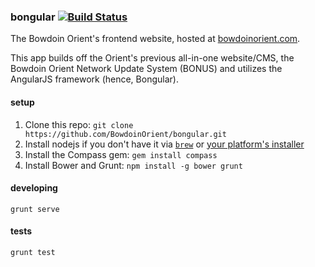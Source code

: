 ### bongular [![Build Status](https://travis-ci.org/BowdoinOrient/bongular.svg?branch=master)](https://travis-ci.org/BowdoinOrient/bongular)

The Bowdoin Orient's frontend website, hosted at [bowdoinorient.com](bowdoinorient.com).

This app builds off the Orient's previous all-in-one website/CMS, the Bowdoin Orient Network Update System (BONUS) and utilizes the AngularJS framework (hence, Bongular).

#### setup

1. Clone this repo: `git clone https://github.com/BowdoinOrient/bongular.git`
2. Install nodejs if you don't have it via [`brew`](http://brew.sh/) or [your platform's installer](http://nodejs.org/download/)
3. Install the Compass gem: `gem install compass`
4. Install Bower and Grunt: `npm install -g bower grunt`

#### developing

`grunt serve`

#### tests

`grunt test`

